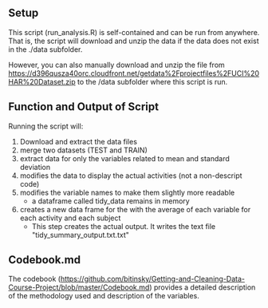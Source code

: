 ## Setup
This script (run_analysis.R) is self-contained and can be run from anywhere. That is, the script will download and unzip the data if the data does not exist in the ./data subfolder.

However, you can also manually download and unzip the file from https://d396qusza40orc.cloudfront.net/getdata%2Fprojectfiles%2FUCI%20HAR%20Dataset.zip 
to the /data subfolder where this script is run.

## Function and Output of Script
Running the script will:

1. Download and extract the data files
2. merge two datasets (TEST and TRAIN) 
3. extract data for only the variables related to mean and standard deviation
4. modifies the data to display the actual activities (not a non-descript code)
5. modifies the variable names to make them slightly more readable
   * a dataframe called tidy_data remains in memory
6. creates a new data frame for the with the average of each variable for each activity and each subject
   * This step creates the actual output. It writes the text file "tidy_summary_output.txt.txt"
   
## Codebook.md
The codebook (https://github.com/bitinsky/Getting-and-Cleaning-Data-Course-Project/blob/master/Codebook.md) provides a detailed description of the methodology used and description of the variables.
